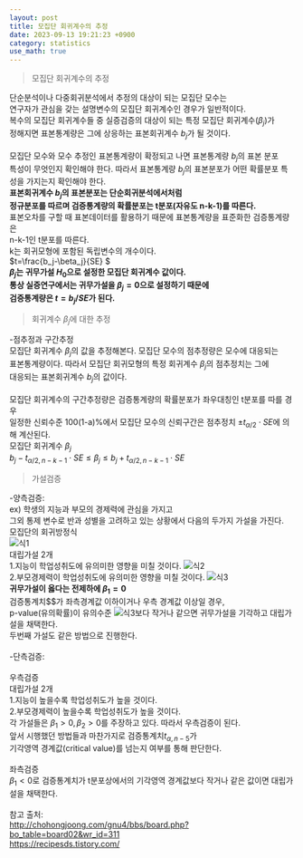 ```yaml
---
layout: post
title: 모집단 회귀계수의 추정  
date: 2023-09-13 19:21:23 +0900
category: statistics 
use_math: true
---
```

> 모집단 회귀계수의 추정  

단순분석이나 다중회귀분석에서 추정의 대상이 되는 모집단 모수는  
연구자가 관심을 갖는 설명변수의 모집단 회귀계수인 경우가 일반적이다.  
복수의 모집단 회귀계수들 중 실증검증의 대상이 되는 특정 모집단 회귀계수($\beta_j$)가  
정해지면 표본통계량은 그에 상응하는 표본회귀계수 $b_j$가 될 것이다.
<br>  
모집단 모수와 모수 추정인 표본통계량이 확정되고 나면 표본통계량 $b_j$의 표본 분포  
특성이 무엇인지 확인해야 한다. 따라서 표본통계량 $b_j$의 표본분포가 어떤  확률분포 특성을 가지는지 확인해야 한다.  
**표본회귀계수 $b_j$의 표본분포는 단순회귀분석에서처럼**  
**정규분포를 따르며 검증통계량의 확률분포는 t분포(자유도 n-k-1)를 따른다.**  
표본오차를 구할 때 표본데이터를 활용하기 때문에 표본통계량을 표준화한 검증통계량은  
n-k-1인 t분포를 따른다.  
k는 회귀모형에 포함된 독립변수의 개수이다.  
$t=\frac{b_j-\beta_j}{SE} $   
**$\beta_j$는 귀무가설 $H_0$으로 설정한 모집단 회귀계수 값이다.**  
**통상 실증연구에서는 귀무가설을 $\beta_j=0$으로 설정하기 때문에**  
**검증통계량은 $t= b_j/SE$가 된다.**
<br>  

> 회귀계수 $\beta_j$에 대한 추정  

-점추정과 구간추정  
모집단 회귀계수 $\beta_j$의 값을 추정해본다. 모집단 모수의 점추정량은 모수에 대응되는  
표본통계량이다. 따라서 모집단 회귀모형의 특정 회귀계수 $\beta_j$의 점추정치는 그에  
대응되는 표본회귀계수 $b_j$의 값이다.
<br>  
모집단 회귀계수의 구간추정량은 검증통계량의 확률분포가 좌우대칭인 t분포를 따를 경우  
일정한 신뢰수준 100(1-a)%에서 모집단 모수의 신뢰구간은 점추정치 $\pm t_{\alpha/2}\cdot SE$에 의해 계산된다.  
모집단 회귀계수 $\beta_j$  
$b_j-t_{\alpha/2,n-k-1}\cdot SE\leq \beta_j \leq b_j+t_{\alpha/2,n-k-1}\cdot SE$
<br>  

> 가설검증

-양측검증:  
ex) 학생의 지능과 부모의 경제력에 관심을 가지고  
그외 통제 변수로 반과 성별을 고려하고 있는 상황에서 다음의 두가지 가설을 가진다.    
모집단의 회귀방정식  
![식1](https://latex.codecogs.com/svg.image?\widehat{Y}_i=\beta_0&plus;\beta_1X_1&plus;\beta_2X_2&plus;\beta_3X_3&plus;\beta_4X_4)  
대립가설 2개  
1.지능이 학업성취도에 유의미한 영향을 미칠 것이다. ![식2](https://latex.codecogs.com/svg.image?\beta_1\neq&space;0)   
2.부모경제력이 학업성취도에 유의미한 영향을 미칠 것이다. ![식3](https://latex.codecogs.com/svg.image?\beta_2\neq&space;0)  
**귀무가설이 옳다는 전제하에 $\beta_1=0$**  
검증통계치$$가 좌측경계값 이하이거나 우측 경계값 이상일 경우,  
p-value(유의확률)이 유의수준 ![식3](https://latex.codecogs.com/svg.image?\alpha)보다 작거나 같으면 귀무가설을 기각하고 대립가설을 채택한다.  
두번째 가설도 같은 방법으로 진행한다.
<br>  
-단측검증:
<br>  
우측검증  
대립가설 2개  
1.지능이 높을수록 학업성취도가 높을 것이다.  
2.부모경제력이 높을수록 학업성취도가 높을 것이다.  
각 가설들은 $\beta_1>0, \beta_2>0$를 주장하고 있다. 따라서 우측검증이 된다.  
앞서 시행했던 방법들과 마찬가지로 검증통계치$t_{\alpha, n-5}$가  
기각영역 경계값(critical value)를 넘는지 여부를 통해 판단한다.
<br>  
좌측검증  
$\beta_1<0$로 검증통계치가 t분포상에서의 기각영역 경계값보다 작거나 같은 값이면 대립가설을 채택한다.
<br>  
참고 출처:  
http://chohongjoong.com/gnu4/bbs/board.php?bo_table=board02&wr_id=311  
https://recipesds.tistory.com/  

